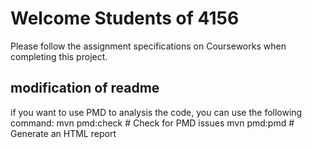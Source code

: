 # Welcome Students of 4156

Please follow the assignment specifications on Courseworks when completing this project.

## modification of readme

if you want to use PMD to analysis the code, you can use the following command:
mvn pmd:check    # Check for PMD issues
mvn pmd:pmd      # Generate an HTML report
